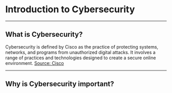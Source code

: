 # Introduction to Cybersecurity 

---
## What is Cybersecurity?
Cybersecurity is defined by Cisco as the practice of protecting systems, networks, and programs from unauthorized digital attacks. It involves a range of practices and technologies designed to create a secure online environment.
[Source: Cisco ](https://www.cisco.com/site/us/en/learn/topics/security/what-is-cybersecurity.html#tabs-7edb32179e-item-d43da2dc1e-tab)

---
## Why is Cybersecurity important?
